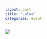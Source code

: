 ```yaml
---
layout: post
title: "Lulua"
categories: event
---
```

![](https://pics.livejournal.com/quillcraft/pic/001a9z37)
